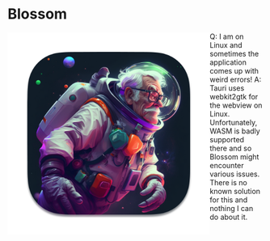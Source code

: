 # Blossom

<img align="left" width="400" height="400" src="img/logo.png">

Q: I am on Linux and sometimes the application comes up with weird errors!
A: Tauri uses webkit2gtk for the webview on Linux. Unfortunately, WASM is badly supported there and so Blossom might encounter various issues. There is no known solution for this and nothing I can do about it.
